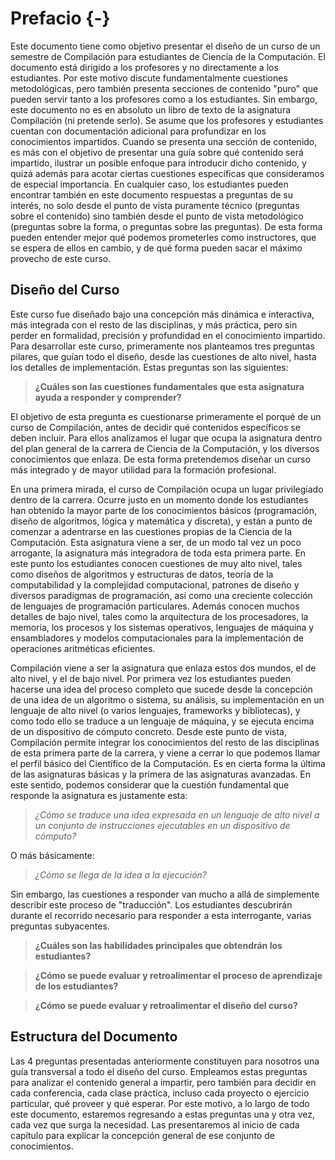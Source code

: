 # Prefacio {-}

Este documento tiene como objetivo presentar el diseño de un curso de un semestre de Compilación para estudiantes de Ciencia de la Computación. El documento está dirigido a los profesores y no directamente a los estudiantes. Por este motivo discute fundamentalmente cuestiones metodológicas, pero también presenta secciones de contenido "puro" que pueden servir tanto a los profesores como a los estudiantes. Sin embargo, este documento no es en absoluto un libro de texto de la asignatura Compilación (ni pretende serlo). Se asume que los profesores y estudiantes cuentan con documentación adicional para profundizar en los conocimientos impartidos. Cuando se presenta una sección de contenido, es más con el objetivo de presentar una guía sobre qué contenido será impartido, ilustrar un posible enfoque para introducir dicho contenido, y quizá además para acotar ciertas cuestiones específicas que consideramos de especial importancia. En cualquier caso, los estudiantes pueden encontrar también en este documento respuestas a preguntas de su interés, no solo desde el punto de vista puramente técnico (preguntas sobre el contenido) sino también desde el punto de vista metodológico (preguntas sobre la forma, o preguntas sobre las preguntas). De esta forma pueden entender mejor qué podemos prometerles como instructores, que se espera de ellos en cambio, y de qué forma pueden sacar el máximo provecho de este curso.

## Diseño del Curso

Este curso fue diseñado bajo una concepción más dinámica e interactiva, más integrada con el resto de las disciplinas, y más práctica, pero sin perder en formalidad, precisión y profundidad en el conocimiento impartido. Para desarrollar este curso, primeramente nos planteamos tres preguntas pilares, que guían todo el diseño, desde las cuestiones de alto nivel, hasta los detalles de implementación. Estas preguntas son las siguientes:

> **¿Cuáles son las cuestiones fundamentales que esta asignatura ayuda a responder y comprender?**

El objetivo de esta pregunta es cuestionarse primeramente el porqué de un curso de Compilación, antes de decidir qué contenidos específicos se deben incluir. Para ellos analizamos el lugar que ocupa la asignatura dentro del plan general de la carrera de Ciencia de la Computación, y los diversos conocimientos que enlaza. De esta forma pretendemos diseñar un curso más integrado y de mayor utilidad para la formación profesional.

En una primera mirada, el curso de Compilación ocupa un lugar privilegiado dentro de la carrera. Ocurre justo en un momento donde los estudiantes han obtenido la mayor parte de los conocimientos básicos (programación, diseño de algoritmos, lógica y matemática y discreta), y están a punto de comenzar a adentrarse en las cuestiones propias de la Ciencia de la Computación. Esta asignatura viene a ser, de un modo tal vez un poco arrogante, la asignatura más integradora de toda esta primera parte. En este punto los estudiantes conocen cuestiones de muy alto nivel, tales como diseños de algoritmos y estructuras de datos, teoría de la computabilidad y la complejidad computacional, patrones de diseño y diversos paradigmas de programación, así como una creciente colección de lenguajes de programación particulares. Además conocen muchos detalles de bajo nivel, tales como la arquitectura de los procesadores, la memoria, los procesos y los sistemas operativos, lenguajes de máquina y ensambladores y modelos computacionales para la implementación de operaciones aritméticas eficientes.

Compilación viene a ser la asignatura que enlaza estos dos mundos, el de alto nivel, y el de bajo nivel. Por primera vez los estudiantes pueden hacerse una idea del proceso completo que sucede desde la concepción de una idea de un algoritmo o sistema, su análisis, su implementación en un lenguaje de alto nivel (o varios lenguajes, frameworks y bibliotecas), y como todo ello se traduce a un lenguaje de máquina, y se ejecuta encima de un dispositivo de cómputo concreto. Desde este punto de vista, Compilación permite integrar los conocimientos del resto de las disciplinas de esta primera parte de la carrera, y viene a cerrar lo que podemos llamar el perfil básico del Científico de la Computación. Es en cierta forma la última de las asignaturas básicas y la primera de las asignaturas avanzadas. En este sentido, podemos considerar que la cuestión fundamental que responde la asignatura es justamente esta:

> *¿Cómo se traduce una idea expresada en un lenguaje de alto nivel a un conjunto de instrucciones ejecutables en un dispositivo de cómputo?*

O más básicamente:

> *¿Cómo se llega de la idea a la ejecución?*

Sin embargo, las cuestiones a responder van mucho a allá de simplemente describir este proceso de "traducción". Los estudiantes descubrirán durante el recorrido necesario para responder a esta interrogante, varias preguntas subyacentes.

> **¿Cuáles son las habilidades principales que obtendrán los estudiantes?**

> **¿Cómo se puede evaluar y retroalimentar el proceso de aprendizaje de los estudiantes?**

> **¿Cómo se puede evaluar y retroalimentar el diseño del curso?**

## Estructura del Documento

Las 4 preguntas presentadas anteriormente constituyen para nosotros una guía transversal a todo el diseño del curso. Empleamos estas preguntas para analizar el contenido general a impartir, pero también para decidir en cada conferencia, cada clase práctica, incluso cada proyecto o ejercicio particular, qué proveer y qué esperar. Por este motivo, a lo largo de todo este documento, estaremos regresando a estas preguntas una y otra vez, cada vez que surga la necesidad. Las presentaremos al inicio de cada capítulo para explicar la concepción general de ese conjunto de conocimientos.
